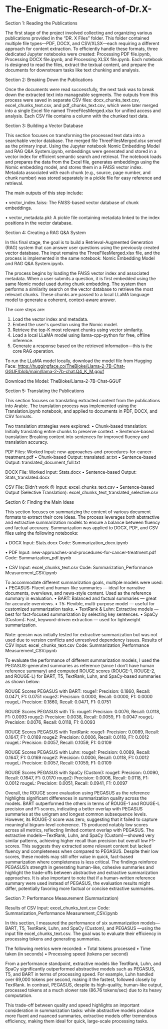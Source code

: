 # The-Enigmatic-Research-of-Dr.X-
Section 1: Reading the Publications

The first stage of the project involved collecting and organizing various publications provided in the “DR. X Files” folder. This folder contained multiple file types—PDF, DOCX, and CSV/XLSX—each requiring a different approach for content extraction. To efficiently handle these formats, three dedicated Jupyter notebooks were created: Processing PDF file.ipynb, Processing DOCX file.ipynb, and Processing XLSX file.ipynb. Each notebook is designed to read the files, extract the textual content, and prepare the documents for downstream tasks like text chunking and analysis.

Section 2: Breaking Down the Publications

Once the documents were read successfully, the next task was to break down the extracted text into manageable segments. The outputs from this process were saved in separate CSV files: docx_chunks_text.csv, excel_chunks_text.csv, and pdf_chunks_text.csv, which were later merged into a single Excel file named ThreeFilesMerged.xlsx for unified access and analysis. Each CSV file contains a column with the chunked text data.

Section 3: Building a Vector Database

This section focuses on transforming the processed text data into a searchable vector database. The merged file ThreeFilesMerged.xlsx served as the primary input. Using the Jupyter notebook Nomic Embedding Model and RAG Q&A System.ipynb, embeddings were generated and stored in a vector index for efficient semantic search and retrieval.
The notebook loads and prepares the data from the Excel file, generates embeddings using the Nomic embedding model, and stores them in a FAISS vector index. Metadata associated with each chunk (e.g., source, page number, and chunk number) was stored separately in a pickle file for easy reference and retrieval.

The main outputs of this step include:

•	vector_index.faiss: The FAISS-based vector database of chunk embeddings.

•	vector_metadata.pkl: A pickle file containing metadata linked to the index positions in the vector database.

Section 4: Creating a RAG Q&A System

In this final stage, the goal is to build a Retrieval-Augmented Generation (RAG) system that can answer user questions using the previously created vector database. The input remains the ThreeFilesMerged.xlsx file, and the process is implemented in the same notebook: Nomic Embedding Model and RAG Q&A System.ipynb.

The process begins by loading the FAISS vector index and associated metadata. When a user submits a question, it is first embedded using the same Nomic model used during chunk embedding. The system then performs a similarity search on the vector database to retrieve the most relevant chunks. These chunks are passed to a local LLaMA language model to generate a coherent, context-aware answer.

The core steps are:
1.	Load the vector index and metadata.
2.	Embed the user's question using the Nomic model.
3.	Retrieve the top-K most relevant chunks using vector similarity.
4.	Load a local LLaMA model using llama-cpp-python for free, offline inference.
5.	Generate a response based on the retrieved information—this is the core RAG operation.

To run the LLaMA model locally, download the model file from Hugging Face:
https://huggingface.co/TheBloke/Llama-2-7B-Chat-GGUF/blob/main/llama-2-7b-chat.Q4_K_M.gguf

Download the Model: TheBloke/Llama-2-7B-Chat-GGUF 

Section 5: Translating the Publications

This section focuses on translating extracted content from the publications into Arabic. The translation process was implemented using the Translation.ipynb notebook, and applied to documents in PDF, DOCX, and CSV formats.

Two translation strategies were explored:
•	Chunk-based translation: Initially translating entire chunks to preserve context.
•	Sentence-based translation: Breaking content into sentences for improved fluency and translation accuracy.

PDF Files: Worked 
Input: new-approaches-and-procedures-for-cancer-treatment.pdf
•	Chunk-based Output: translated_ar.txt
•	Sentence-based Output: translated_document_full.txt

DOCX File: Worked
Input: Stats.docx
•	Sentence-based Output: Stats_translated.docx

CSV File: Didn’t work ☹ 
Input: excel_chunks_text.csv
•	Sentence-based Output (Selective Translation): excel_chunks_text_translated_selective.csv

Section 6: Finding the Main Ideas

This section focuses on summarizing the content of various document formats to extract their core ideas. The process leverages both abstractive and extractive summarization models to ensure a balance between fluency and factual accuracy. Summarization was applied to DOCX, PDF, and CSV files using the following notebooks:

•	DOCX Input: Stats.docx
Code: Summarization_docx.ipynb

•	PDF Input: new-approaches-and-procedures-for-cancer-treatment.pdf
Code: Summarization_pdf.ipynb

•	CSV Input: excel_chunks_text.csv
Code: Summarization_Performance Measurement_CSV.ipynb

To accommodate different summarization goals, multiple models were used:
•	PEGASUS: Fluent and human-like summaries — ideal for narrative documents, overviews, and news-style content. Used as the reference summary in evaluation.
•	BART: Balanced and factual summaries — great for accurate overviews.
•	T5: Flexible, multi-purpose model — useful for customized summarization tasks.
•	TextRank & Luhn: Extractive models — best for fact-focused summarization by selecting key sentences.
•	SpaCy (Custom): Fast, keyword-driven extraction — used for lightweight summarization.

Note:
gensim was initially tested for extractive summarization but was not used due to version conflicts and unresolved dependency issues.
Results of CSV Input: excel_chunks_text.csv
Code: Summarization_Performance Measurement_CSV.ipynb

To evaluate the performance of different summarization models, I used the PEGASUS-generated summaries as reference (since I don’t have human reference summary) and computed ROUGE scores (ROUGE-1, ROUGE-2, and ROUGE-L) for BART, T5, TextRank, Luhn, and SpaCy-based summaries as shown below: 

ROUGE Scores PEGASUS with BART:
rouge1: Precision: 0.1860, Recall: 0.0471, F1: 0.0751
rouge2: Precision: 0.0000, Recall: 0.0000, F1: 0.0000
rougeL: Precision: 0.1860, Recall: 0.0471, F1: 0.0751

ROUGE Scores PEGASUS with T5:
rouge1: Precision: 0.0076, Recall: 0.0118, F1: 0.0093
rouge2: Precision: 0.0038, Recall: 0.0059, F1: 0.0047
rougeL: Precision: 0.0076, Recall: 0.0118, F1: 0.0093

ROUGE Scores PEGASUS with TextRank:
rouge1: Precision: 0.0089, Recall: 0.1647, F1: 0.0169
rouge2: Precision: 0.0006, Recall: 0.0118, F1: 0.0012
rougeL: Precision: 0.0057, Recall: 0.1059, F1: 0.0109

ROUGE Scores PEGASUS with Luhn:
rouge1: Precision: 0.0089, Recall: 0.1647, F1: 0.0169
rouge2: Precision: 0.0006, Recall: 0.0118, F1: 0.0012
rougeL: Precision: 0.0057, Recall: 0.1059, F1: 0.0109

ROUGE Scores PEGASUS with SpaCy (Custom):
rouge1: Precision: 0.0090, Recall: 0.1647, F1: 0.0170
rouge2: Precision: 0.0006, Recall: 0.0118, F1: 0.0012
rougeL: Precision: 0.0051, Recall: 0.0941, F1: 0.0097

Overall, the ROUGE score evaluation using PEGASUS as the reference highlights significant differences in summarization quality across the models. BART outperformed the others in terms of ROUGE-1 and ROUGE-L precision and F1-scores, indicating a better overlap with PEGASUS summaries at the unigram and longest common subsequence levels. However, its ROUGE-2 score was zero, suggesting that it failed to capture meaningful bigram-level coherence. T5 produced notably low scores across all metrics, reflecting limited content overlap with PEGASUS. The extractive models—TextRank, Luhn, and SpaCy (Custom)—showed very similar patterns, achieving higher recall than precision but overall low F1-scores. This suggests they extracted some relevant content but lacked fluency and completeness when compared to PEGASUS. Despite their low scores, these models may still offer value in quick, fact-based summarization where completeness is less critical. The findings reinforce PEGASUS’s strength in generating human-like, cohesive summaries and highlight the trade-offs between abstractive and extractive summarization approaches. It is also important to note that if a human-written reference summary were used instead of PEGASUS, the evaluation results might differ, potentially favoring more factual or concise extractive summaries.


Section 7: Performance Measurement (Summarization) 

Results of CSV Input: excel_chunks_text.csv
Code: Summarization_Performance Measurement_CSV.ipynb

In this section, I measured the performance of six summarization models—BART, T5, TextRank, Luhn, and SpaCy (Custom), and PEGASUS —using the input file excel_chunks_text.csv. The goal was to evaluate their efficiency in processing tokens and generating summaries.

The following metrics were recorded:
•	Total tokens processed
•	Time taken (in seconds)
•	Processing speed (tokens per second)

From a performance standpoint, extractive models like TextRank, Luhn, and SpaCy significantly outperformed abstractive models such as PEGASUS, T5, and BART in terms of processing speed. For example, Luhn handled over 69,000 tokens per second, making it the fastest, followed closely by TextRank. In contrast, PEGASUS, despite its high-quality, human-like output, processed tokens at a much slower rate (86.76 tokens/sec) due to its heavy computation.

This trade-off between quality and speed highlights an important consideration in summarization tasks: while abstractive models produce more fluent and nuanced summaries, extractive models offer tremendous efficiency, making them ideal for quick, large-scale processing tasks.
